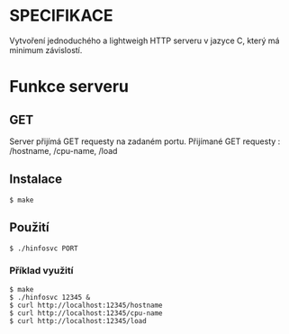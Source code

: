 # SPECIFIKACE
Vytvoření jednoduchého a lightweigh HTTP serveru v jazyce C, který má minimum závislostí. 

# Funkce serveru
## GET
Server přijímá GET requesty na zadaném portu.
Přijímané GET requesty : /hostname, /cpu-name, /load
## Instalace
```
$ make
```
## Použití
```
$ ./hinfosvc PORT
```
### Příklad využití
```
$ make
$ ./hinfosvc 12345 &
$ curl http://localhost:12345/hostname
$ curl http://localhost:12345/cpu-name
$ curl http://localhost:12345/load
```
